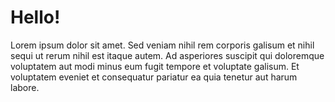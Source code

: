 <h1>Hello!</h1>

Lorem ipsum dolor sit amet. Sed veniam nihil rem corporis galisum et nihil sequi ut rerum nihil est itaque autem. Ad asperiores suscipit qui doloremque voluptatem aut modi minus eum fugit tempore et voluptate galisum. Et voluptatem eveniet et consequatur pariatur ea quia tenetur aut harum labore.
